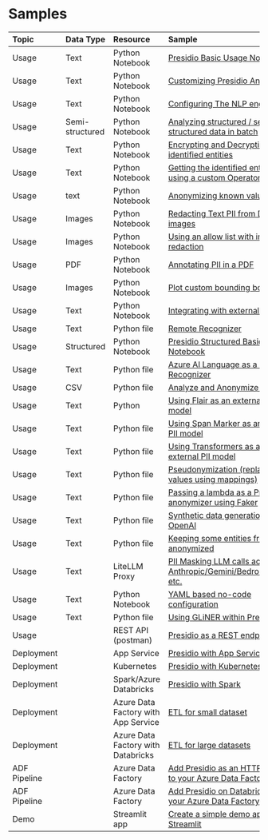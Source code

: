 # Samples

| Topic       |     Data Type     |Resource                                  | Sample                                                                                                                                          |
| :---------- |:--------------------------------------| :---------------------------------| :---------------------------------------------------------------------------------------------------------------------------------------------- |
| Usage | Text      | Python Notebook                        | [Presidio Basic Usage Notebook](python/presidio_notebook.ipynb)  |
| Usage | Text       | Python Notebook                       | [Customizing Presidio Analyzer](python/customizing_presidio_analyzer.ipynb) |
| Usage | Text       | Python Notebook                       | [Configuring The NLP engine](python/ner_model_configuration.ipynb) |
| Usage | Semi-structured       | Python Notebook            | [Analyzing structured / semi-structured data in batch](python/batch_processing.ipynb)|
| Usage | Text       | Python Notebook                       | [Encrypting and Decrypting identified entities](python/encrypt_decrypt.ipynb)|
| Usage | Text       | Python Notebook                       | [Getting the identified entity value using a custom Operator](python/getting_entity_values.ipynb)|
| Usage | text       | Python Notebook                       | [Anonymizing known values](python/Anonymizing%20known%20values.ipynb)
| Usage | Images       | Python Notebook                     | [Redacting Text PII from DICOM images](python/example_dicom_image_redactor.ipynb)
| Usage | Images        | Python Notebook                    | [Using an allow list with image redaction](python/image_redaction_allow_list_approach.ipynb)
| Usage | PDF   | Python Notebook                            | [Annotating PII in a PDF](python/example_pdf_annotation.ipynb)
| Usage | Images     | Python Notebook                       | [Plot custom bounding boxes](python/plot_custom_bboxes.ipynb)
| Usage | Text     | Python Notebook                         | [Integrating with external services](python/integrating_with_external_services.ipynb) |
| Usage | Text       | Python file                           | [Remote Recognizer](python/example_remote_recognizer.py) |
| Usage | Structured     | Python Notebook                   | [Presidio Structured Basic Usage Notebook](python/example_structured.ipynb) |
| Usage | Text      | Python file                            | [Azure AI Language as a Remote Recognizer](python/text_analytics/index.md)  |
| Usage | CSV       | Python file                            | [Analyze and Anonymize CSV file](https://github.com/microsoft/presidio/blob/main/docs/samples/python/process_csv_file.py) |
| Usage | Text      | Python                                 | [Using Flair as an external PII model](https://github.com/microsoft/presidio/blob/main/docs/samples/python/flair_recognizer.py)|
| Usage | Text      | Python file                            | [Using Span Marker as an external PII model](https://github.com/microsoft/presidio/blob/main/docs/samples/python/span_marker_recognizer.py)|
| Usage | Text      | Python file                            | [Using Transformers as an external PII model](python/transformers_recognizer/index.md)|
| Usage | Text      | Python file                            | [Pseudonymization (replace PII values using mappings)](python/pseudonymization.ipynb)|
| Usage | Text      | Python file                            | [Passing a lambda as a Presidio anonymizer using Faker](python/example_custom_lambda_anonymizer.py)|
| Usage | Text      | Python file                            | [Synthetic data generation with OpenAI](python/synth_data_with_openai.ipynb)|
| Usage | Text      | Python file                            | [Keeping some entities from being anonymized](python/keep_entities.ipynb)|
| Usage | Text     | LiteLLM Proxy                           | [PII Masking LLM calls across Anthropic/Gemini/Bedrock/Azure, etc.](docker/litellm.md)|
| Usage | Text     | Python Notebook                         | [YAML based no-code configuration](python/no_code_config.ipynb) |
| Usage | Text     | Python file                             | [Using GLiNER within Presidio](python/gliner.md) |
| Usage      | | REST API (postman)                          | [Presidio as a REST endpoint](docker/index.md)|
| Deployment | | App Service                                 | [Presidio with App Service](deployments/app-service/index.md)|
| Deployment | | Kubernetes                                  | [Presidio with Kubernetes](deployments/k8s/index.md)|
| Deployment | | Spark/Azure Databricks                      | [Presidio with Spark](deployments/spark/index.md)|
| Deployment | | Azure Data Factory with App Service         | [ETL for small dataset](deployments/data-factory/presidio-data-factory.md#option-1-presidio-as-an-http-rest-endpoint) |
| Deployment | | Azure Data Factory with Databricks          | [ETL for large datasets](deployments/data-factory/presidio-data-factory.md#option-2-presidio-on-azure-databricks) |
| ADF Pipeline | | Azure Data Factory                        | [Add Presidio as an HTTP service to your Azure Data Factory](deployments/data-factory/presidio-data-factory-template-gallery-http.md) |
| ADF Pipeline | | Azure Data Factory                        | [Add Presidio on Databricks to your Azure Data Factory](deployments/data-factory/presidio-data-factory-template-gallery-databricks.md) |
| Demo |  | Streamlit app                                    | [Create a simple demo app using Streamlit](python/streamlit/index.md)
